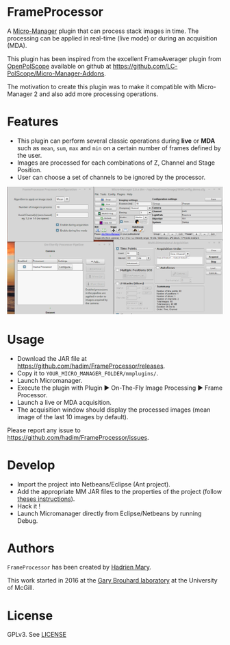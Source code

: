 # FrameProcessor

A [Micro-Manager](https://micro-manager.org/) plugin that can process stack images in time. The processing can be applied in real-time (live mode) or during an acquisition (MDA).

This plugin has been inspired from the excellent FrameAverager plugin from [OpenPolScope](http://www.openpolscope.org/pages/MMPlugin_Frame_Averager.htm) available on github at https://github.com/LC-PolScope/Micro-Manager-Addons.

The motivation to create this plugin was to make it compatible with Micro-Manager 2 and also add more processing operations.

# Features

- This plugin can perform several classic operations during **live** or **MDA** such as `mean`, `sum`, `max` and `min` on a certain number of frames defined by the user.
- Images are processed for each combinations of Z, Channel and Stage Position.
- User can choose a set of channels to be ignored by the processor.

![Screenshot of the Frame Processor plugin](/screenshot.png)

# Usage

- Download the JAR file at https://github.com/hadim/FrameProcessor/releases.
- Copy it to `YOUR_MICRO_MANAGER_FOLDER/mmplugins/`.
- Launch Micromanager.
- Execute the plugin with Plugin ▶ On-The-Fly Image Processing ▶ Frame Processor.
- Launch a live or MDA acquisition.
- The acquisition window should display the processed images (mean image of the last 10 images by default).

Please report any issue to https://github.com/hadim/FrameProcessor/issues.

# Develop

- Import the project into Netbeans/Eclipse (Ant project).
- Add the appropriate MM JAR files to the properties of the project (follow [theses instructions](https://micro-manager.org/wiki/Writing_plugins_for_Micro-Manager)).
- Hack it !
- Launch Micromanager directly from Eclipse/Netbeans by running Debug.

# Authors

`FrameProcessor` has been created by [Hadrien Mary](mailto:hadrien.mary@gmail.com).

This work started in 2016 at the [Gary Brouhard laboratory](http://brouhardlab.mcgill.ca/) at the University of McGill.

# License

GPLv3. See [LICENSE](LICENSE)
